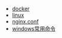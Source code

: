 * [docker](opAndMa/docker/docker.md)
* [linux](opAndMa/linux/linux.md)
* [nginx.conf](opAndMa/nginx/nginx.conf)
* [windows常用命令](opAndMa/windows/windows常用命令.md)
